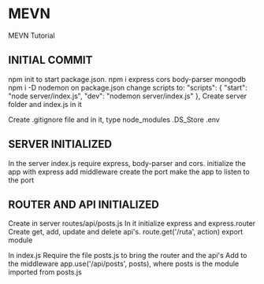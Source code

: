# MEVN
MEVN Tutorial

## INITIAL COMMIT
npm init to start package.json.
npm i express cors body-parser mongodb
npm i -D nodemon
on package.json change scripts to:
    "scripts": {
        "start": "node server/index.js",
        "dev": "nodemon server/index.js"
    },
Create server folder and index.js in it

Create .gitignore file and in it, type
node_modules
.DS_Store
.env

## SERVER INITIALIZED
In the server index.js
require express, body-parser and cors.
initialize the app with express
add middleware
create the port 
make the app to listen to the port

## ROUTER AND API INITIALIZED
Create in server routes/api/posts.js
In it initialize express and express.router
Create get, add, update and delete api's.
    route.get('/ruta', action)
export module

In index.js
Require the file posts.js to bring the router and the api's
Add to the middleware
    app.use('/api/posts', posts), where posts is the module imported from posts.js






